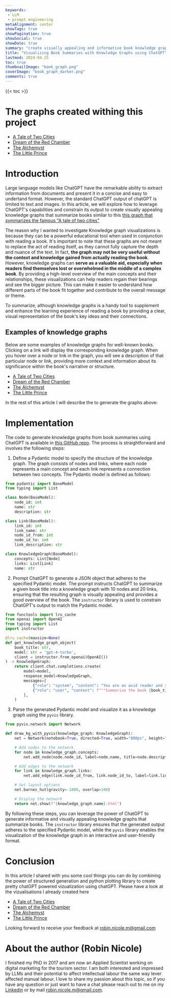 ```yaml
---
keywords:
 - LLM
 - prompt engineering 
metaAlignment: center
showTags: true
showPagination: true
showSocial: true
showDate: true
summary: "create visually appealing and informative book knowledge graphs using the power of Large Language Models"
title: "Visualizing Book Summaries with Knowledge Graphs using ChatGPT"
lastmod: 2024-04-25
toc: true
thumbnailImage: "book_graph.png"
coverImage: "book_graph_darker.png"
comments: true
---
```

{{< toc >}}

# The graphs created withing this project 
- [A Tale of Two Cities](/a_tale_of_two_cities.html)
- [Dream of the Red Chamber](/dream_of_the_red_chamber.html)
- [The Alchemyst](/the_alchemyst.html)
- [The Little Prince](/the_little_prince.html)

# Introduction
Large language models like ChatGPT have the remarkable ability to extract information from documents and present it in a concise and easy to undertand format. However, the standard ChatGPT output of chatGPT is limited to text and images. In this article, we will explore how to leverage ChatGPT's capabilities and constrain its output to create visually appealing knowledge graphs that summarize books similar to this [this graph that symmarizes the famous "A tale of two cities"](/a_tale_of_two_cities.html)

The reason why I wanted to investigate Knowledge graph visualizations is because they can be a powerful educational tool when used in conjunction with reading a book. It's important to note that these graphs are not meant to replace the act of reading itself, as they cannot fully capture the depth and nuance of the text. In fact, **the graph may not be very useful without the context and knowledge gained from actually reading the book**.
However, knowledge graphs can **serve as a valuable aid, especially when readers find themselves lost or overwhelmed in the middle of a complex book**. By providing a high-level overview of the main concepts and their relationships, these visualizations can help readers regain their bearings and see the bigger picture. This can make it easier to understand how different parts of the book fit together and contribute to the overall message or theme.

To summarize, although knowledge graphs is a handy tool to supplement and enhance the learning experience of reading a book by providing a clear, visual representation of the book's key ideas and their connections.

## Examples of knowledge graphs
Below are some examples of knowledge graphs for well-known books. Clicking on a link will display the corresponding knowledge graph. When you hover over a node or link in the graph, you will see a description of that particular node or link, providing more context and information about its significance within the book's narrative or structure.
- [A Tale of Two Cities](/a_tale_of_two_cities.html)
- [Dream of the Red Chamber](/dream_of_the_red_chamber.html)
- [The Alchemyst](/the_alchemyst.html)
- [The Little Prince](/the_little_prince.html)

In the rest of this article I will describe the to generate the graphs above: 
# Implementation
The code to generate knowledge graphs from book summaries using ChatGPT is available in [this GitHub repo](https://github.com/robinicole/llm-graph). The process is straightforward and involves the following steps:

1. Define a Pydantic model to specify the structure of the knowledge graph. The graph consists of nodes and links, where each node represents a main concept and each link represents a connection between two concepts. The Pydantic model is defined as follows:

```python
from pydantic import BaseModel
from typing import List

class Node(BaseModel):
    node_id: int
    name: str
    description: str

class Link(BaseModel):
    link_id: int
    link_name: str
    node_id_from: int
    node_id_to: int
    link_description: str

class KnowledgeGraph(BaseModel):
    concepts: List[Node]
    links: List[Link]
    name: str
```

2. Prompt ChatGPT to generate a JSON object that adheres to the specified Pydantic model. The prompt instructs ChatGPT to summarize a given book title into a knowledge graph with 10 nodes and 20 links, ensuring that the resulting graph is visually appealing and provides a good overview of the book. The `instructor` library is used to constrain ChatGPT's output to match the Pydantic model.

```python
from functools import lru_cache
from openai import OpenAI
from typing import List
import instructor

@lru_cache(maxsize=None)
def get_knowledge_graph_object(
    book_title: str,
    model: str = 'gpt-4-turbo',
    client = instructor.from_openai(OpenAI())
) -> KnowledgeGraph:
    return client.chat.completions.create(
        model=model,
        response_model=KnowledgeGraph,
        messages=[
            {"role": "system", "content": "You are an avid reader and you summarize books in knowledge graphs and make it entertaining"},
            {"role": "user", "content": f"""Summarize the book {book_title} in the graph given as type. Each of the nodes in the graph represents one main concept of the book. Each of the links represents a connection between two main concepts. The graph should have 10 nodes and 20 links. The resulting graph should be visually appealing and give a good global understanding of the book it summarizes. Take some time and reason step by step before creating the graph object to make a graph that will be easy to display. A node should not have self-loops and there should not be loops between two nodes. The graph should give the reader a good summary of the book."""}
        ],
    )
```

3. Parse the generated Pydantic model and visualize it as a knowledge graph using the `pyvis` library.

```python
from pyvis.network import Network

def draw_kg_with_pyvis(knowledge_graph: KnowledgeGraph):
    net = Network(notebook=True, directed=True, width="800px", height="600px")

    # Add nodes to the network
    for node in knowledge_graph.concepts:
        net.add_node(node.node_id, label=node.name, title=node.description.replace('.', '.\n'), shape="box")

    # Add edges to the network
    for link in knowledge_graph.links:
        net.add_edge(link.node_id_from, link.node_id_to, label=link.link_name, title=link.link_description.replace('.', '.\n'))

    # Set layout options
    net.barnes_hut(gravity=-1000, overlap=100)

    # Display the network
    return net.show(f"{knowledge_graph.name}.html")
```

By following these steps, you can leverage the power of ChatGPT to generate informative and visually appealing knowledge graphs that summarize books. The `instructor` library ensures that the generated output adheres to the specified Pydantic model, while the `pyvis` library enables the visualization of the knowledge graph in an interactive and user-friendly format.


# Conclusion
In this article I shared with you some cool things you can do by combining the power of structured generation and python plotting library to create pretty chatGPT powered vizualization using chatGPT. Please have a look at the vizualisations I already created here 
- [A Tale of Two Cities](/a_tale_of_two_cities.html)
- [Dream of the Red Chamber](/dream_of_the_red_chamber.html)
- [The Alchemyst](/the_alchemyst.html)
- [The Little Prince](/the_little_prince.html)

Looking forward to receive your feedback at robin.nicole.m@gmail.com

# About the author (Robin Nicole) 
I finished my PhD in 2017 and am now an Applied Scientist  working on digital marketing for the tourism sector. 
I am both interested and impressed by LLMs and their potential to affect intellectual labour the same way lever affected manual labour.
I love to share my passion about this topic, so if you have any question or just want to have a chat please reach out to me on my [Linkedin](https://www.linkedin.com/in/robin-nicole-phd-54929349/) or by mail robin.nicole.m@gmail.com.